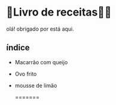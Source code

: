 # :book:Livro de receitas:man_cook:

olá! obrigado por está aqui.

## índice

- Macarrão com queijo

- Ovo frito

- mousse de limão
  
  
  =======


